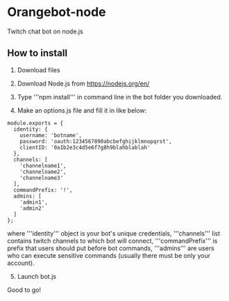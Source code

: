# Orangebot-node
Twitch chat bot on node.js

## How to install

1. Download files

2. Download Node.js from https://nodejs.org/en/

3. Type '''npm install''' in command line in the bot folder you downloaded.

4. Make an options.js file and fill it in like below:

```
module.exports = {
  identity: {
    username: 'botname',
    password: 'oauth:1234567890abcbefghijklmnopqrst',
    clientID: '0a1b2e3c4d5e6f7g8h9blahblablah'
  },
  channels: [
    'channelname1',
    'channelname2',
    'channelname3'
  ],
  commandPrefix: '!',
  admins: [
    'admin1',
    'admin2'
  ]
};
```

where '''identity''' object is your bot's unique credentials,
'''channels''' list contains twitch channels to which bot will connect,
'''commandPrefix''' is prefix that users should put before bot commands,
'''admins''' are users who can execute sensitive commands (usually there must be only your account).

5. Launch bot.js

Good to go!
